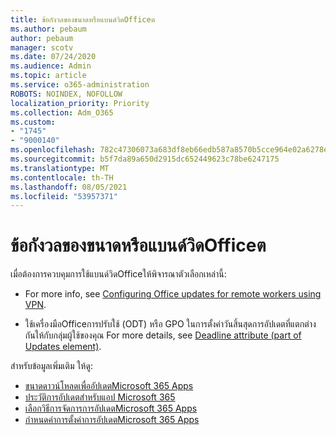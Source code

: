 ```yaml
---
title: ข้อกังวลของขนาดหรือแบนด์วิดOfficeต
ms.author: pebaum
author: pebaum
manager: scotv
ms.date: 07/24/2020
ms.audience: Admin
ms.topic: article
ms.service: o365-administration
ROBOTS: NOINDEX, NOFOLLOW
localization_priority: Priority
ms.collection: Adm_O365
ms.custom:
- "1745"
- "9000140"
ms.openlocfilehash: 782c47306073a683df8eb66edb587a8570b5cce964e02a6278e9a60eced661f4
ms.sourcegitcommit: b5f7da89a650d2915dc652449623c78be6247175
ms.translationtype: MT
ms.contentlocale: th-TH
ms.lasthandoff: 08/05/2021
ms.locfileid: "53957371"
---
```

# <a name="size-or-bandwidth-concerns-with-office-updates"></a>ข้อกังวลของขนาดหรือแบนด์วิดOfficeต

เมื่อต้องการควบคุมการใช้แบนด์วิดOfficeให้พิจารณาตัวเลือกเหล่านี้:

-   For more info, see [Configuring Office updates for remote workers using VPN](https://techcommunity.microsoft.com/t5/office-365-blog/configuring-office-365-proplus-updates-for-remote-workers-using/ba-p/1253491).  
    
-   ใช้เครื่องมือOfficeการปรับใช้ (ODT) หรือ GPO ในการตั้งค่าวันสิ้นสุดการอัปเดตที่แตกต่างกันให้กับกลุ่มผู้ใช้ของคุณ For more details, see [Deadline attribute (part of Updates element)](https://docs.microsoft.com/deployoffice/configuration-options-for-the-office-2016-deployment-tool#deadline-attribute-part-of-updates-element).
    
สำหรับข้อมูลเพิ่มเติม ให้ดู:  
- [ขนาดดาวน์โหลดเพื่ออัปเดตMicrosoft 365 Apps](https://docs.microsoft.com/officeupdates/download-sizes-office365-proplus-updates)  
- [ประวัติการอัปเดตสำหรับแอป Microsoft 365](https://docs.microsoft.com/officeupdates/update-history-microsoft365-apps-by-date)  
- [เลือกวิธีการจัดการการอัปเดตMicrosoft 365 Apps](https://docs.microsoft.com/deployoffice/choose-how-manage-updates-microsoft-365-apps)  
- [กําหนดค่าการตั้งค่าการอัปเดตMicrosoft 365 Apps](https://docs.microsoft.com/deployoffice/configure-update-settings-microsoft-365-apps)